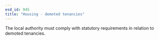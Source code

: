 ```yaml
---
esd_id: 945
title: "Housing - demoted tenancies"
---
```


The local authority must comply with statutory requirements in relation to demoted tenancies.

